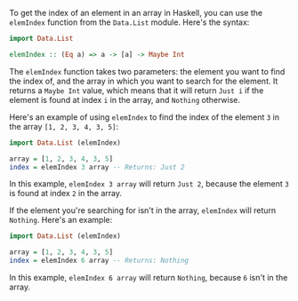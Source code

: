 To get the index of an element in an array in Haskell, you can use the `elemIndex` function from the `Data.List` module. Here's the syntax:

```haskell
import Data.List

elemIndex :: (Eq a) => a -> [a] -> Maybe Int
```

The `elemIndex` function takes two parameters: the element you want to find the index of, and the array in which you want to search for the element. It returns a `Maybe Int` value, which means that it will return `Just i` if the element is found at index `i` in the array, and `Nothing` otherwise.

Here's an example of using `elemIndex` to find the index of the element `3` in the array `[1, 2, 3, 4, 3, 5]`:

```haskell
import Data.List (elemIndex)

array = [1, 2, 3, 4, 3, 5]
index = elemIndex 3 array -- Returns: Just 2
```

In this example, `elemIndex 3 array` will return `Just 2`, because the element `3` is found at index `2` in the array.

If the element you're searching for isn't in the array, `elemIndex` will return `Nothing`. Here's an example:

```haskell
import Data.List (elemIndex)

array = [1, 2, 3, 4, 3, 5]
index = elemIndex 6 array -- Returns: Nothing
```

In this example, `elemIndex 6 array` will return `Nothing`, because `6` isn't in the array.
